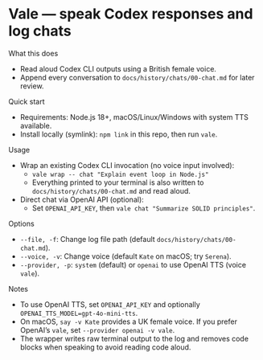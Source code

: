 Vale — speak Codex responses and log chats
=================================================

What this does
- Read aloud Codex CLI outputs using a British female voice.
- Append every conversation to `docs/history/chats/00-chat.md` for later review.

Quick start
- Requirements: Node.js 18+, macOS/Linux/Windows with system TTS available.
- Install locally (symlink): `npm link` in this repo, then run `vale`.

Usage
- Wrap an existing Codex CLI invocation (no voice input involved):
  - `vale wrap -- chat "Explain event loop in Node.js"`
  - Everything printed to your terminal is also written to `docs/history/chats/00-chat.md` and read aloud.
- Direct chat via OpenAI API (optional):
  - Set `OPENAI_API_KEY`, then `vale chat "Summarize SOLID principles"`.

Options
- `--file, -f`: Change log file path (default `docs/history/chats/00-chat.md`).
- `--voice, -v`: Change voice (default `Kate` on macOS; try `Serena`).
- `--provider, -p`: `system` (default) or `openai` to use OpenAI TTS (voice `vale`).

Notes
- To use OpenAI TTS, set `OPENAI_API_KEY` and optionally `OPENAI_TTS_MODEL=gpt-4o-mini-tts`.
- On macOS, `say -v Kate` provides a UK female voice. If you prefer OpenAI’s `vale`, set `--provider openai -v vale`.
- The wrapper writes raw terminal output to the log and removes code blocks when speaking to avoid reading code aloud.
